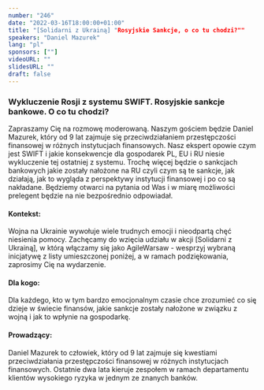 ```yaml
---
number: "246"
date: "2022-03-16T18:00:00+01:00"
title: "[Solidarni z Ukrainą] "Rosyjskie Sankcje, o co tu chodzi?""
speakers: "Daniel Mazurek"
lang: "pl"
sponsors: [""]
videoURL: ""
slidesURL: ""
draft: false
---
```


### Wykluczenie Rosji z systemu SWIFT. Rosyjskie sankcje bankowe. O co tu chodzi?

Zapraszamy Cię na rozmowę moderowaną. Naszym gościem będzie Daniel Mazurek, który od 9 lat zajmuje się przeciwdziałaniem przestępczości finansowej w różnych instytucjach finansowych. Nasz ekspert opowie czym jest SWIFT i jakie konsekwencje dla gospodarek PL, EU i RU niesie wykluczenie tej ostatniej z systemu. Trochę więcej będzie o sankcjach bankowych jakie zostały nałożone na RU czyli czym są te sankcje, jak działają, jak to wygląda z perspektywy instytucji finansowej i po co są nakładane. Będziemy otwarci na pytania od Was i w miarę możliwości prelegent będzie na nie bezpośrednio odpowiadał.

#### Kontekst:
Wojna na Ukrainie wywołuje wiele trudnych emocji i nieodpartą chęć niesienia pomocy. Zachęcamy do wzięcia udziału w akcji [Solidarni z Ukrainą], w którą włączamy się jako AgileWarsaw - wesprzyj wybraną inicjatywę z listy umieszczonej poniżej, a w ramach podziękowania, zaprosimy Cię na wydarzenie.

#### Dla kogo:
Dla każdego, kto w tym bardzo emocjonalnym czasie chce zrozumieć co się dzieje w świecie finansów, jakie sankcje zostały nałożone w związku z wojną i jak to wpłynie na gospodarkę.

#### Prowadzący:
Daniel Mazurek to człowiek, który od 9 lat zajmuje się kwestiami przeciwdziałania przestępczości finansowej w różnych instytucjach finansowych. Ostatnie dwa lata kieruje zespołem w ramach departamentu klientów wysokiego ryzyka w jednym ze znanych banków.

